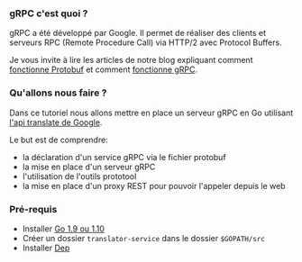 ### gRPC c'est quoi ?
gRPC a été développé par Google. Il permet de réaliser des clients et serveurs RPC  (Remote Procedure Call) via HTTP/2 avec Protocol Buffers. 

Je vous invite à lire les articles de notre blog expliquant comment [fonctionne Protobuf](https://blog.eleven-labs.com/fr/presentation-protocol-buffers/) et comment [fonctionne gRPC](https://blog.eleven-labs.com/fr/presentation-grpc/).
### Qu'allons nous faire ?
Dans ce tutoriel nous allons mettre en place un serveur gRPC en Go utilisant [l'api translate de Google](https://cloud.google.com/translate/?hl=fr).

Le but est de comprendre:
- la déclaration d'un service gRPC via le fichier protobuf
- la mise en place d'un serveur gRPC
- l'utilisation de l'outils prototool
- la mise en place d'un proxy REST pour pouvoir l'appeler depuis le web
### Pré-requis
- Installer [Go 1.9 ou 1.10](https://golang.org/doc/install)
- Créer un dossier `translator-service` dans le dossier `$GOPATH/src` 
- Installer [Dep](https://github.com/golang/dep)
